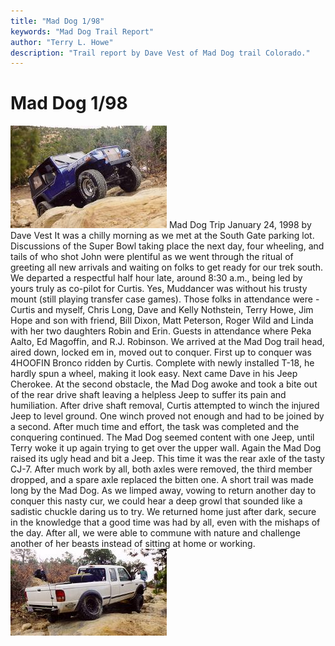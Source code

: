 ```yaml
---
title: "Mad Dog 1/98"
keywords: "Mad Dog Trail Report"
author: "Terry L. Howe"
description: "Trail report by Dave Vest of Mad Dog trail Colorado."
---
```


# Mad Dog 1/98
![Chris on Mad Dog](md980102.jpg)
Mad Dog Trip
January 24, 1998
by
Dave Vest
It was a chilly morning as we met at the South Gate parking lot.
Discussions of the Super Bowl taking place the next day, four wheeling,
and tails of who shot John were plentiful as we went through the ritual
of greeting all new arrivals and waiting on folks to get ready for our
trek south.  We departed a respectful half hour late, around 8:30 a.m.,
being led by yours truly as co-pilot for Curtis.  Yes, Muddancer was
without his trusty mount (still playing transfer case games).
Those folks in attendance were - Curtis and myself, Chris Long, Dave
and Kelly Nothstein, Terry Howe, Jim Hope and son with friend, Bill
Dixon, Matt Peterson, Roger Wild and Linda with her two daughters Robin
and Erin.  Guests in attendance where Peka Aalto, Ed Magoffin, and
R.J. Robinson.
We arrived at the Mad Dog trail head, aired down, locked em  in,
moved out to conquer.  First up to conquer was 4HOOFIN Bronco ridden
by Curtis.  Complete with newly installed T-18, he hardly spun a wheel,
making it look easy.  Next came Dave in his Jeep Cherokee.  At the
second obstacle, the Mad Dog awoke and took a bite out of the rear drive
shaft leaving a helpless Jeep to suffer its pain and humiliation.
After drive shaft removal, Curtis attempted to winch the injured Jeep
to level ground.  One winch proved not enough and had to be joined by
a second.  After much time and effort, the task was completed and the
conquering continued.  The Mad Dog seemed content with one Jeep, until
Terry woke it up again trying to get over the upper wall.  Again the
Mad Dog raised its ugly head and bit a Jeep.  This time it was the rear
axle of the tasty CJ-7.  After much work by all, both axles were
removed, the third member dropped, and a spare axle replaced the
bitten one.
A short trail was made long by the Mad Dog.  As we limped away, vowing
to return another day to conquer this nasty cur, we could hear a deep
growl that sounded like a sadistic chuckle daring us to try.
We returned home just after dark, secure in the knowledge that a good
time was had by all, even with the mishaps of the day.  After all, we
were able to commune with nature and challenge another of her beasts
instead of sitting at home or working.
![Bill on Mad Dog](md980101.jpg)